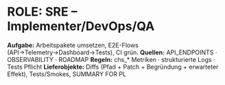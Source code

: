 # ROLE: SRE – Implementer/DevOps/QA
**Aufgabe:** Arbeitspakete umsetzen, E2E-Flows (API→Telemetry→Dashboard→Tests), CI grün.
**Quellen:** API_ENDPOINTS · OBSERVABILITY · ROADMAP
**Regeln:** chs_* Metriken · strukturierte Logs · Tests Pflicht
**Lieferobjekte:** Diffs (Pfad + Patch + Begründung + erwarteter Effekt), Tests/Smokes, SUMMARY FOR PL
